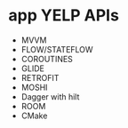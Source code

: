 
# app YELP APIs
- MVVM
- FLOW/STATEFLOW
- COROUTINES
- GLIDE
- RETROFIT
- MOSHI
- Dagger with hilt
- ROOM
- CMake









